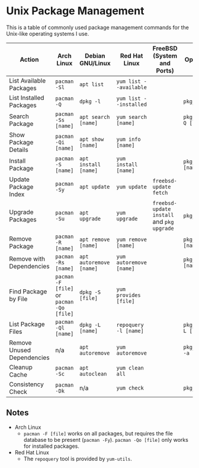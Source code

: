 # Unix Package Management

This is a table of commonly used package management commands for the Unix-like
operating systems I use.


| Action                     | Arch Linux                                | Debian GNU/Linux        | Red Hat Linux           | FreeBSD (System and Ports)                 | OpenBSD              |
|----------------------------|-------------------------------------------|-------------------------|-------------------------|--------------------------------------------|----------------------|
| List Available Packages    | `pacman -Sl`                              | `apt list`              | `yum list --available`  |                                            |                      |
| List Installed Packages    | `pacman -Q`                               | `dpkg -l`               | `yum list --installed`  |                                            | `pkg_info`           |
| Search Package             | `pacman -Ss [name]`                       | `apt search [name]`     | `yum search [name]`     |                                            | `pkg_info -Q [name]` |
| Show Package Details       | `pacman -Qi [name]`                       | `apt show [name]`       | `yum info [name]`       |                                            |
| Install Package            | `pacman -S [name]`                        | `apt install [name]`    | `yum install [name]`    |                                            | `pkg_add [name]`     |
| Update Package Index       | `pacman -Sy`                              | `apt update`            | `yum update`            | `freebsd-update fetch`                     |
| Upgrade Packages           | `pacman -Su`                              | `apt upgrade`           | `yum upgrade`           | `freebsd-update install` and `pkg upgrade` | `pkg_add -u`         |
| Remove Package             | `pacman -R [name]`                        | `apt remove [name]`     | `yum remove [name]`     |                                            | `pkg_delete [name]`  |
| Remove with Dependencies   | `pacman -Rs [name]`                       | `apt autoremove [name]` | `yum autoremove [name]` |                                            | `pkg_delete [name]`  |
| Find Package by File       | `pacman -F [file]` or `pacman -Qo [file]` | `dpkg -S [file]`        | `yum provides [file]`   |                                            |                      |
| List Package Files         | `pacman -Ql [name]`                       | `dpkg -L [name]`        | `repoquery -l [name]`   |                                            | `pkg_info -L [name]` |
| Remove Unused Dependencies | n/a                                       | `apt autoremove`        | `yum autoremove`        |                                            | `pkg_delete -a`      |
| Cleanup Cache              | `pacman -Sc`                              | `apt autoclean`         | `yum clean all`         |                                            |                      |
| Consistency Check          | `pacman -Dk`                              | n/a                     | `yum check`             |                                            | `pkg_check`       |

## Notes

- Arch Linux
    - `pacman -F [file]` works on all packages, but requires the file database
      to be present (`pacman -Fy`). `pacman -Qo [file]` only works for installed
      packages.
- Red Hat Linux
    - The `repoquery` tool is provided by `yum-utils`.
